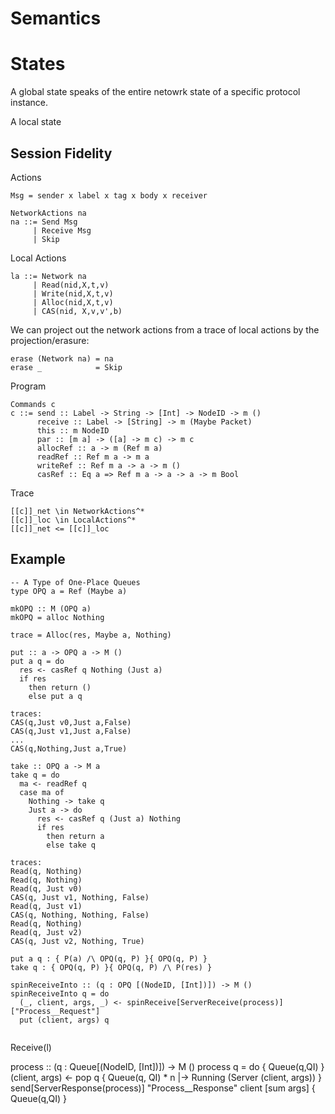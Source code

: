 # Semantics

# States

A global state speaks of the entire netowrk state of a specific protocol instance.

A local state 


## Session Fidelity


Actions 
```
Msg = sender x label x tag x body x receiver

NetworkActions na
na ::= Send Msg
     | Receive Msg
     | Skip
```

Local Actions
```
la ::= Network na
     | Read(nid,X,t,v)
     | Write(nid,X,t,v)
     | Alloc(nid,X,t,v)
     | CAS(nid, X,v,v',b)
```

We can project out the network actions from a trace of local actions by the projection/erasure:
```
erase (Network na) = na
erase _            = Skip
```


Program 
```
Commands c
c ::= send :: Label -> String -> [Int] -> NodeID -> m ()
      receive :: Label -> [String] -> m (Maybe Packet)
      this :: m NodeID
      par :: [m a] -> ([a] -> m c) -> m c
      allocRef :: a -> m (Ref m a)
      readRef :: Ref m a -> m a
      writeRef :: Ref m a -> a -> m ()
      casRef :: Eq a => Ref m a -> a -> a -> m Bool
```

Trace
```
[[c]]_net \in NetworkActions^*
[[c]]_loc \in LocalActions^*
[[c]]_net <= [[c]]_loc
```

## Example

```
-- A Type of One-Place Queues
type OPQ a = Ref (Maybe a)

mkOPQ :: M (OPQ a)
mkOPQ = alloc Nothing

trace = Alloc(res, Maybe a, Nothing)

put :: a -> OPQ a -> M ()
put a q = do
  res <- casRef q Nothing (Just a)
  if res
    then return ()
    else put a q

traces:
CAS(q,Just v0,Just a,False)
CAS(q,Just v1,Just a,False)
...
CAS(q,Nothing,Just a,True)

take :: OPQ a -> M a
take q = do
  ma <- readRef q
  case ma of
    Nothing -> take q
    Just a -> do
      res <- casRef q (Just a) Nothing
      if res
        then return a
        else take q

traces:
Read(q, Nothing)
Read(q, Nothing)
Read(q, Just v0)
CAS(q, Just v1, Nothing, False)
Read(q, Just v1)
CAS(q, Nothing, Nothing, False)
Read(q, Nothing)
Read(q, Just v2)
CAS(q, Just v2, Nothing, True)

put a q : { P(a) /\ OPQ(q, P) }{ OPQ(q, P) }
take q : { OPQ(q, P) }{ OPQ(q, P) /\ P(res) }
```

```
spinReceiveInto :: (q : OPQ [(NodeID, [Int])]) -> M ()
spinReceiveInto q = do
  (_, client, args, _) <- spinReceive[ServerReceive(process)] ["Process__Request"]
  put (client, args) q


```

Receive(l)



process :: (q : Queue[(NodeID, [Int])]) -> M ()
process q = do
    { Queue(q,QI) }
  (client, args) <- pop q
    { Queue(q, QI) * n |-> Running (Server (client, args)) }
  send[ServerResponse(process)] "Process__Response" client [sum args]
    { Queue(q,QI) }